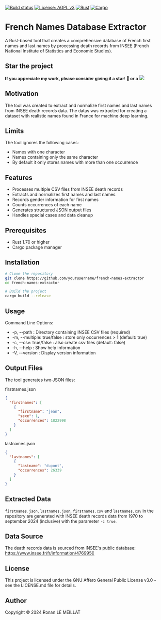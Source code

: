 [![Build status](https://github.com/sctg-development/french-names-extractor/actions/workflows/build_and_release.yaml/badge.svg)](https://github.com/sctg-development/french-names-extractor/actions/workflows/build_and_release.yaml)
  [![License: AGPL v3](https://img.shields.io/badge/License-AGPL%20v3-blue.svg)](https://www.gnu.org/licenses/agpl-3.0)
  [![Rust](https://img.shields.io/badge/Rust-1.70%2B-blue.svg)](https://www.rust-lang.org)
  [![Cargo](https://img.shields.io/badge/Cargo-1.70%2B-blue.svg)](https://doc.rust-lang.org/cargo/)
# French Names Database Extractor

A Rust-based tool that creates a comprehensive database of French first names and last names by processing death records from INSEE (French National Institute of Statistics and Economic Studies).

## Star the project

**If you appreciate my work, please consider giving it a star! 🤩 or a** [![](https://img.shields.io/static/v1?label=Sponsor&message=%E2%9D%A4&logo=GitHub&color=%23fe8e86)](https://github.com/sponsors/sctg-development)

## Motivation

The tool was created to extract and normalize first names and last names from INSEE death records data. The datas was extracted for creating a dataset with realistic names found in France for machine deep learning.

## Limits

The tool ignores the following cases:

- Names with one character
- Names containing only the same character
- By default it only stores names with more than one occurrence

## Features

- Processes multiple CSV files from INSEE death records
- Extracts and normalizes first names and last names
- Records gender information for first names
- Counts occurrences of each name
- Generates structured JSON output files
- Handles special cases and data cleanup

## Prerequisites

- Rust 1.70 or higher
- Cargo package manager

## Installation

```bash
# Clone the repository
git clone https://github.com/yourusername/french-names-extractor
cd french-names-extractor

# Build the project
cargo build --release
```

## Usage

Command Line Options:  

- -p, --path : Directory containing INSEE CSV files (required)  
- -m, --multiple: true/false : store only occurrences > 1 (default: true)
- -c, --csv: true/false : also create csv files (default: false)
- -h, --help : Show help information  
- -V, --version : Display version information  

## Output Files

The tool generates two JSON files:

firstnames.json

```json
{
  "firstnames": [
    {
      "firstname": "jean",
      "sexe": 1,
      "occurrences": 1822998
    }
  ]
}
```

lastnames.json

```json
{
  "lastnames": [
    {
      "lastname": "dupont",
      "occurrences": 26339
    }
  ]
}
```

## Extracted Data

`firstnames.json`, `lastnames.json`, `firstnames.csv` and `lastnames.csv` in the repository are generated with INSEE death records data from 1970 to september 2024 (inclusive) with the parameter `-c true`.

## Data Source

The death records data is sourced from INSEE's public database: <https://www.insee.fr/fr/information/4769950>

## License

This project is licensed under the GNU Affero General Public License v3.0 - see the LICENSE.md file for details.

## Author

Copyright © 2024 Ronan LE MEILLAT
